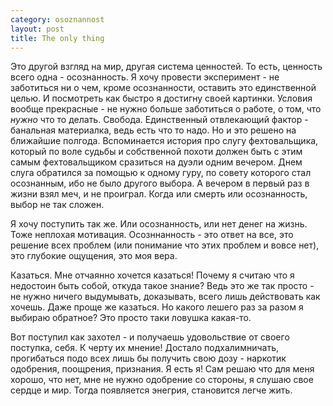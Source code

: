 ```yaml
--- 
category: osoznannost
layout: post
title: The only thing
---
```

Это другой взгляд на мир, другая система ценностей. То есть, ценность всего одна - осознанность.
Я хочу провести эксперимент - не заботиться ни о чем, кроме осознанности, оставить это единственной целью.
И посмотреть как быстро я достигну своей картинки. Условия вообще прекрасные - не нужно больше заботиться о
работе, о том, что _нужно_ что то делать. Свобода.
Единственный отвлекающий фактор - банальная материалка, ведь есть что то надо. Но и это решено на ближайшие полгода.
Вспоминается история про слугу фехтовальщика, который по воле судьбы и собственной похоти должен быть с этим
самым фехтовальщиком сразиться на дуэли одним вечером. Днем слуга обратился за помощью к одному гуру,
по совету которого стал осознанным, ибо не было другого выбора. А вечером в первый раз в жизни взял меч, и не проиграл.
Когда или смерть или осознанность, выбор не так сложен.

Я хочу поступить так же. Или осознанность, или нет денег на жизнь. Тоже неплохая мотивация.
Осозннанность - это ответ на все, это решение всех проблем (или понимание что этих проблем и вовсе нет), это глубокие
ощущения, это моя вера.

Казаться. Мне отчаянно хочется казаться! Почему я считаю что я недостоин быть собой, откуда такое знание?
Ведь это же так просто - не нужно ничего выдумывать, доказывать, всего лишь действовать как хочешь.
Даже проще же казаться. Но какого лешего раз за разом я выбираю обратное? Это просто таки ловушка какая-то.

Вот поступил как захотел - и получаешь удовольствие от своего поступка, себя. К черту их мнение!
Достало подхалимничать, прогибаться подо всех лишь бы получить свою дозу - наркотик одобрения, поощрения, признания.
Я есть я! Сам решаю что для меня хорошо, что нет, мне не нужно одобрение со стороны, я слушаю свое сердце и мир.
Тогда появляется энегрия, становится легче жить.
